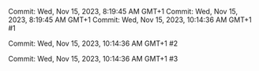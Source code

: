 Commit: Wed, Nov 15, 2023, 8:19:45 AM GMT+1
Commit: Wed, Nov 15, 2023, 8:19:45 AM GMT+1
Commit: Wed, Nov 15, 2023, 10:14:36 AM GMT+1 #1

Commit: Wed, Nov 15, 2023, 10:14:36 AM GMT+1 #2

Commit: Wed, Nov 15, 2023, 10:14:36 AM GMT+1 #3

